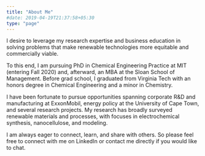 ```yaml
---
title: "About Me"
#date: 2019-04-19T21:37:58+05:30
type: "page"
---
```

I desire to leverage my research expertise and business education in solving problems that make renewable technologies more equitable and commercially viable.

To this end, I am pursuing PhD in Chemical Engineering Practice at MIT (entering Fall 2020) and, afterward, an MBA at the Sloan School of Management. Before grad school, I graduated from Virginia Tech with an honors degree in Chemical Engineering and a minor in Chemistry.

I have been fortunate to pursue opportunities spanning corporate R&D and manufacturing at ExxonMobil, energy policy at the University of Cape Town, and several research projects. My research has broadly surveyed renewable materials and processes, with focuses in electrochemical synthesis, nanocellulose, and modeling.

I am always eager to connect, learn, and share with others. So please feel free to connect with me on LinkedIn or contact me directly if you would like to chat.
